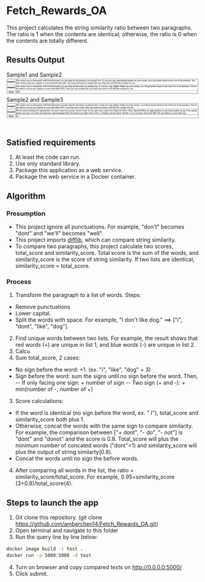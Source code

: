 # Fetch_Rewards_OA
This project calculates the string similarity ratio between two paragraphs. The ratio is 1 when the contents are identical; otherwise, the ratio is 0 when the contents are totally different. 

## Results Output
Sample1 and Sample2 ![s1_vs_s2](/pic/s1_vs_s2.png)
Sample2 and Sample3 ![s2_vs_s3](/pic/s2_vs_s3.png)
## Satisfied requirements
1. At least the code can run.
2. Use only standard library.
3. Package this application as a web service.
4. Package the web service in a Docker container.


## Algorithm
### Presumption
- This project ignore all punctuations. For example, "don't" becomes "dont" and "we'll" becomes "well".
- This project imports [difflib](https://docs.python.org/3/library/difflib.html), which can compare string similarity.
- To compare two paragraphs, this project calculate two scores, total_score and similarity_score. Total score is the sum of the words, and similarity_score is the score of string similarity. If two lists are identical, similarity_score = total_score. 

### Process
1. Transform the paragraph to a list of words. Steps:
  - Remove punctuations
  - Lower capital.
  - Split the words with space. 
For example, "I don't like dog." ==> ["i", "dont", "like", "dog"].
2. Find unique words between two lists. For example, the result shows that red words (+) are unique in list 1, and blue words (-) are unique in list 2. 
3. Calcu
3. Sum total_score, 2 cases:
- No sign before the word: +1. (ex. "i", "like", "dog" = 3)
- Sign before the word: sum the signs until no sign before the word. Then, 
-- If only facing one sign: + number of sign
-- Two sign (+ and -): + min(number of -, number of +)

3. Score calculations: 
  - If the word is identical (no sign before the word, ex. " I"), total_score and similarity_score both plus 1.
  - Otherwise, concat the words with the same sign to compare similarity. For example, the comparison between ["+ dont", "- do", "- not"] is "dont" and "donot" and the score is 0.8. Total_score will plus the minimum number of concated words ("dont"=1) and similarity_score will plus the output of string similarty(0.8).
  - Concat the words until no sign the before words.  
4. After comparing all words in the list, the ratio = similarity_score/total_score. For example, 0.95=similarity_score (3+0.8)/total_score(4).

## Steps to launch the app
1. Git clone this repository. (git clone https://github.com/amberchen14/Fetch_Rewards_OA.git) 
2. Open terminal and navigate to this folder
3. Run the query line by line below:
```bash
docker image build -t test .  
docker run -p 5000:5000 -d test      
```
4. Turn on browser and copy compared texts on http://0.0.0.0:5000/
5. Click submit.
```

